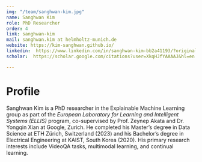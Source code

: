 ```yaml
---
img: "/team/sanghwan-kim.jpg"
name: Sanghwan Kim
role: PhD Researcher
order: 4
link: sanghwan-kim
mail: sanghwan.kim at helmholtz-munich.de
website: https://kim-sanghwan.github.io/
linkedin:  https://www.linkedin.com/in/sanghwan-kim-bb2a41193/?original_referer=https%3A%2F%2Fkim-sanghwan.github.io%2F
scholar:  https://scholar.google.com/citations?user=XkqHJfYAAAAJ&hl=en

---
```


# Profile
Sanghwan Kim is a PhD researcher in the Explainable Machine Learning group as part of the _European Laboratory for Learning and Intelligent Systems (ELLIS)_ program, co-supervised by Prof. Zeynep Akata and Dr. Yongqin Xian at Google, Zurich. He completed his Master’s degree in Data Science at ETH Zürich, Switzerland (2023) and his Bachelor’s degree in Electrical Engineering at KAIST, South Korea (2020). His primary research interests include VideoQA tasks, multimodal learning, and continual learning.
